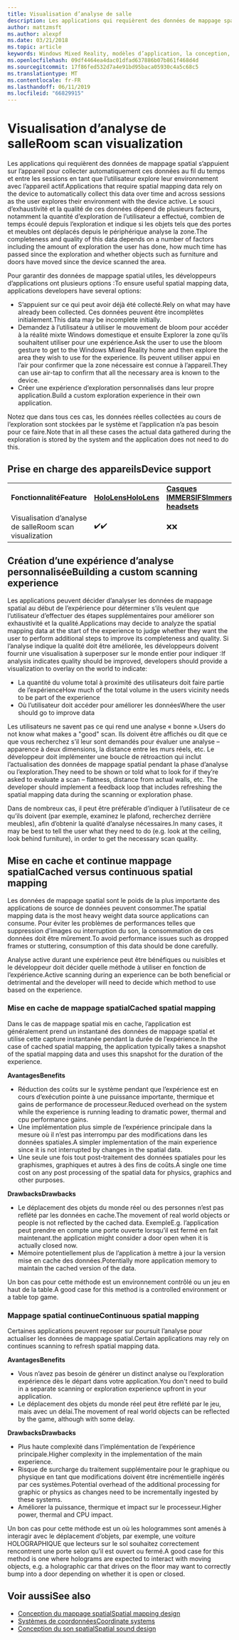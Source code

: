 ```yaml
---
title: Visualisation d’analyse de salle
description: Les applications qui requièrent des données de mappage spatial s’appuient sur l’appareil pour collecter automatiquement ces données au fil du temps et entre les sessions en tant que l’utilisateur explore leur environnement avec l’appareil actif.
author: mattzmsft
ms.author: alexpf
ms.date: 03/21/2018
ms.topic: article
keywords: Windows Mixed Reality, modèles d’application, la conception, HoloLens, analyse de la salle, spatiale de mappage, surface reconstruction, de maillage
ms.openlocfilehash: 09df4464ea4dac01dfad637886b07b861f468d4d
ms.sourcegitcommit: 17f86fed532d7a4e91bd95baca05930c4a5c68c5
ms.translationtype: MT
ms.contentlocale: fr-FR
ms.lasthandoff: 06/11/2019
ms.locfileid: "66829915"
---
```

# <a name="room-scan-visualization"></a><span data-ttu-id="75db2-104">Visualisation d’analyse de salle</span><span class="sxs-lookup"><span data-stu-id="75db2-104">Room scan visualization</span></span>

<span data-ttu-id="75db2-105">Les applications qui requièrent des données de mappage spatial s’appuient sur l’appareil pour collecter automatiquement ces données au fil du temps et entre les sessions en tant que l’utilisateur explore leur environnement avec l’appareil actif.</span><span class="sxs-lookup"><span data-stu-id="75db2-105">Applications that require spatial mapping data rely on the device to automatically collect this data over time and across sessions as the user explores their environment with the device active.</span></span> <span data-ttu-id="75db2-106">Le souci d’exhaustivité et la qualité de ces données dépend de plusieurs facteurs, notamment la quantité d’exploration de l’utilisateur a effectué, combien de temps écoulé depuis l’exploration et indique si les objets tels que des portes et meubles ont déplacés depuis le périphérique analyse la zone.</span><span class="sxs-lookup"><span data-stu-id="75db2-106">The completeness and quality of this data depends on a number of factors including the amount of exploration the user has done, how much time has passed since the exploration and whether objects such as furniture and doors have moved since the device scanned the area.</span></span>

<span data-ttu-id="75db2-107">Pour garantir des données de mappage spatial utiles, les développeurs d’applications ont plusieurs options :</span><span class="sxs-lookup"><span data-stu-id="75db2-107">To ensure useful spatial mapping data, applications developers have several options:</span></span>
* <span data-ttu-id="75db2-108">S’appuient sur ce qui peut avoir déjà été collecté.</span><span class="sxs-lookup"><span data-stu-id="75db2-108">Rely on what may have already been collected.</span></span> <span data-ttu-id="75db2-109">Ces données peuvent être incomplètes initialement.</span><span class="sxs-lookup"><span data-stu-id="75db2-109">This data may be incomplete initially.</span></span>
* <span data-ttu-id="75db2-110">Demandez à l’utilisateur à utiliser le mouvement de bloom pour accéder à la réalité mixte Windows domestique et ensuite Explorer la zone qu’ils souhaitent utiliser pour une expérience.</span><span class="sxs-lookup"><span data-stu-id="75db2-110">Ask the user to use the bloom gesture to get to the Windows Mixed Reality home and then explore the area they wish to use for the experience.</span></span> <span data-ttu-id="75db2-111">Ils peuvent utiliser appui en l’air pour confirmer que la zone nécessaire est connue à l’appareil.</span><span class="sxs-lookup"><span data-stu-id="75db2-111">They can use air-tap to confirm that all the necessary area is known to the device.</span></span>
* <span data-ttu-id="75db2-112">Créer une expérience d’exploration personnalisés dans leur propre application.</span><span class="sxs-lookup"><span data-stu-id="75db2-112">Build a custom exploration experience in their own application.</span></span>

<span data-ttu-id="75db2-113">Notez que dans tous ces cas, les données réelles collectées au cours de l’exploration sont stockées par le système et l’application n’a pas besoin pour ce faire.</span><span class="sxs-lookup"><span data-stu-id="75db2-113">Note that in all these cases the actual data gathered during the exploration is stored by the system and the application does not need to do this.</span></span>

## <a name="device-support"></a><span data-ttu-id="75db2-114">Prise en charge des appareils</span><span class="sxs-lookup"><span data-stu-id="75db2-114">Device support</span></span>

<table>
    <colgroup>
    <col width="33%" />
    <col width="33%" />
    <col width="33%" />
    </colgroup>
    <tr>
        <td><span data-ttu-id="75db2-115"><strong>Fonctionnalité</strong></span><span class="sxs-lookup"><span data-stu-id="75db2-115"><strong>Feature</strong></span></span></td>
        <td><span data-ttu-id="75db2-116"><a href="hololens-hardware-details.md"><strong>HoloLens</strong></a></span><span class="sxs-lookup"><span data-stu-id="75db2-116"><a href="hololens-hardware-details.md"><strong>HoloLens</strong></a></span></span></td>
        <td><span data-ttu-id="75db2-117"><a href="immersive-headset-hardware-details.md"><strong>Casques IMMERSIFS</strong></a></span><span class="sxs-lookup"><span data-stu-id="75db2-117"><a href="immersive-headset-hardware-details.md"><strong>Immersive headsets</strong></a></span></span></td>
    </tr>
     <tr>
        <td><span data-ttu-id="75db2-118">Visualisation d’analyse de salle</span><span class="sxs-lookup"><span data-stu-id="75db2-118">Room scan visualization</span></span></td>
        <td><span data-ttu-id="75db2-119">✔️</span><span class="sxs-lookup"><span data-stu-id="75db2-119">✔️</span></span></td>
        <td><span data-ttu-id="75db2-120">❌</span><span class="sxs-lookup"><span data-stu-id="75db2-120">❌</span></span></td>
    </tr>
</table>



## <a name="building-a-custom-scanning-experience"></a><span data-ttu-id="75db2-121">Création d’une expérience d’analyse personnalisée</span><span class="sxs-lookup"><span data-stu-id="75db2-121">Building a custom scanning experience</span></span>

<span data-ttu-id="75db2-122">Les applications peuvent décider d’analyser les données de mappage spatial au début de l’expérience pour déterminer s’ils veulent que l’utilisateur d’effectuer des étapes supplémentaires pour améliorer son exhaustivité et la qualité.</span><span class="sxs-lookup"><span data-stu-id="75db2-122">Applications may decide to analyze the spatial mapping data at the start of the experience to judge whether they want the user to perform additional steps to improve its completeness and quality.</span></span> <span data-ttu-id="75db2-123">Si l’analyse indique la qualité doit être améliorée, les développeurs doivent fournir une visualisation à superposer sur le monde entier pour indiquer :</span><span class="sxs-lookup"><span data-stu-id="75db2-123">If analysis indicates quality should be improved, developers should provide a visualization to overlay on the world to indicate:</span></span>
* <span data-ttu-id="75db2-124">La quantité du volume total à proximité des utilisateurs doit faire partie de l’expérience</span><span class="sxs-lookup"><span data-stu-id="75db2-124">How much of the total volume in the users vicinity needs to be part of the experience</span></span>
* <span data-ttu-id="75db2-125">Où l’utilisateur doit accéder pour améliorer les données</span><span class="sxs-lookup"><span data-stu-id="75db2-125">Where the user should go to improve data</span></span>

<span data-ttu-id="75db2-126">Les utilisateurs ne savent pas ce qui rend une analyse « bonne ».</span><span class="sxs-lookup"><span data-stu-id="75db2-126">Users do not know what makes a "good" scan.</span></span> <span data-ttu-id="75db2-127">Ils doivent être affichés ou dit que ce que vous recherchez s’il leur sont demandés pour évaluer une analyse – apparence à deux dimensions, la distance entre les murs réels, etc. Le développeur doit implémenter une boucle de rétroaction qui inclut l’actualisation des données de mappage spatial pendant la phase d’analyse ou l’exploration.</span><span class="sxs-lookup"><span data-stu-id="75db2-127">They need to be shown or told what to look for if they’re asked to evaluate a scan – flatness, distance from actual walls, etc. The developer should implement a feedback loop that includes refreshing the spatial mapping data during the scanning or exploration phase.</span></span>

<span data-ttu-id="75db2-128">Dans de nombreux cas, il peut être préférable d’indiquer à l’utilisateur de ce qu’ils doivent (par exemple, examinez le plafond, recherchez derrière meubles), afin d’obtenir la qualité d’analyse nécessaires.</span><span class="sxs-lookup"><span data-stu-id="75db2-128">In many cases, it may be best to tell the user what they need to do (e.g. look at the ceiling, look behind furniture), in order to get the necessary scan quality.</span></span>

## <a name="cached-versus-continuous-spatial-mapping"></a><span data-ttu-id="75db2-129">Mise en cache et continue mappage spatial</span><span class="sxs-lookup"><span data-stu-id="75db2-129">Cached versus continuous spatial mapping</span></span>

<span data-ttu-id="75db2-130">Les données de mappage spatial sont le poids de la plus importante des applications de source de données peuvent consommer.</span><span class="sxs-lookup"><span data-stu-id="75db2-130">The spatial mapping data is the most heavy weight data source applications can consume.</span></span> <span data-ttu-id="75db2-131">Pour éviter les problèmes de performances telles que suppression d’images ou interruption du son, la consommation de ces données doit être mûrement.</span><span class="sxs-lookup"><span data-stu-id="75db2-131">To avoid performance issues such as dropped frames or stuttering, consumption of this data should be done carefully.</span></span>

<span data-ttu-id="75db2-132">Analyse active durant une expérience peut être bénéfiques ou nuisibles et le développeur doit décider quelle méthode à utiliser en fonction de l’expérience.</span><span class="sxs-lookup"><span data-stu-id="75db2-132">Active scanning during an experience can be both beneficial or detrimental and the developer will need to decide which method to use based on the experience.</span></span>

### <a name="cached-spatial-mapping"></a><span data-ttu-id="75db2-133">Mise en cache de mappage spatial</span><span class="sxs-lookup"><span data-stu-id="75db2-133">Cached spatial mapping</span></span>

<span data-ttu-id="75db2-134">Dans le cas de mappage spatial mis en cache, l’application est généralement prend un instantané des données de mappage spatial et utilise cette capture instantanée pendant la durée de l’expérience.</span><span class="sxs-lookup"><span data-stu-id="75db2-134">In the case of cached spatial mapping, the application typically takes a snapshot of the spatial mapping data and uses this snapshot for the duration of the experience.</span></span>

<span data-ttu-id="75db2-135">**Avantages**</span><span class="sxs-lookup"><span data-stu-id="75db2-135">**Benefits**</span></span>
* <span data-ttu-id="75db2-136">Réduction des coûts sur le système pendant que l’expérience est en cours d’exécution pointe à une puissance importante, thermique et gains de performance de processeur.</span><span class="sxs-lookup"><span data-stu-id="75db2-136">Reduced overhead on the system while the experience is running leading to dramatic power, thermal and cpu performance gains.</span></span>
* <span data-ttu-id="75db2-137">Une implémentation plus simple de l’expérience principale dans la mesure où il n’est pas interrompu par des modifications dans les données spatiales.</span><span class="sxs-lookup"><span data-stu-id="75db2-137">A simpler implementation of the main experience since it is not interrupted by changes in the spatial data.</span></span>
* <span data-ttu-id="75db2-138">Une seule une fois tout post-traitement des données spatiales pour les graphismes, graphiques et autres à des fins de coûts.</span><span class="sxs-lookup"><span data-stu-id="75db2-138">A single one time cost on any post processing of the spatial data for physics, graphics and other purposes.</span></span>

<span data-ttu-id="75db2-139">**Drawbacks**</span><span class="sxs-lookup"><span data-stu-id="75db2-139">**Drawbacks**</span></span>
* <span data-ttu-id="75db2-140">Le déplacement des objets du monde réel ou des personnes n’est pas reflété par les données en cache.</span><span class="sxs-lookup"><span data-stu-id="75db2-140">The movement of real world objects or people is not reflected by the cached data.</span></span> <span data-ttu-id="75db2-141">Exemple</span><span class="sxs-lookup"><span data-stu-id="75db2-141">E.g.</span></span> <span data-ttu-id="75db2-142">l’application peut prendre en compte une porte ouverte lorsqu’il est fermé en fait maintenant.</span><span class="sxs-lookup"><span data-stu-id="75db2-142">the application might consider a door open when it is actually closed now.</span></span>
* <span data-ttu-id="75db2-143">Mémoire potentiellement plus de l’application à mettre à jour la version mise en cache des données.</span><span class="sxs-lookup"><span data-stu-id="75db2-143">Potentially more application memory to maintain the cached version of the data.</span></span>

<span data-ttu-id="75db2-144">Un bon cas pour cette méthode est un environnement contrôlé ou un jeu en haut de la table.</span><span class="sxs-lookup"><span data-stu-id="75db2-144">A good case for this method is a controlled environment or a table top game.</span></span>

### <a name="continuous-spatial-mapping"></a><span data-ttu-id="75db2-145">Mappage spatial continue</span><span class="sxs-lookup"><span data-stu-id="75db2-145">Continuous spatial mapping</span></span>

<span data-ttu-id="75db2-146">Certaines applications peuvent reposer sur poursuit l’analyse pour actualiser les données de mappage spatial.</span><span class="sxs-lookup"><span data-stu-id="75db2-146">Certain applications may rely on continues scanning to refresh spatial mapping data.</span></span>

<span data-ttu-id="75db2-147">**Avantages**</span><span class="sxs-lookup"><span data-stu-id="75db2-147">**Benefits**</span></span>
* <span data-ttu-id="75db2-148">Vous n’avez pas besoin de générer un distinct analyse ou l’exploration expérience dès le départ dans votre application.</span><span class="sxs-lookup"><span data-stu-id="75db2-148">You don't need to build in a separate scanning or exploration experience upfront in your application.</span></span>
* <span data-ttu-id="75db2-149">Le déplacement des objets du monde réel peut être reflété par le jeu, mais avec un délai.</span><span class="sxs-lookup"><span data-stu-id="75db2-149">The movement of real world objects can be reflected by the game, although with some delay.</span></span>

<span data-ttu-id="75db2-150">**Drawbacks**</span><span class="sxs-lookup"><span data-stu-id="75db2-150">**Drawbacks**</span></span>
* <span data-ttu-id="75db2-151">Plus haute complexité dans l’implémentation de l’expérience principale.</span><span class="sxs-lookup"><span data-stu-id="75db2-151">Higher complexity in the implementation of the main experience.</span></span>
* <span data-ttu-id="75db2-152">Risque de surcharge du traitement supplémentaire pour le graphique ou physique en tant que modifications doivent être incrémentielle ingérés par ces systèmes.</span><span class="sxs-lookup"><span data-stu-id="75db2-152">Potential overhead of the additional processing for graphic or physics as changes need to be incrementally ingested by these systems.</span></span>
* <span data-ttu-id="75db2-153">Améliorer la puissance, thermique et impact sur le processeur.</span><span class="sxs-lookup"><span data-stu-id="75db2-153">Higher power, thermal and CPU impact.</span></span>

<span data-ttu-id="75db2-154">Un bon cas pour cette méthode est un où les hologrammes sont amenés à interagir avec le déplacement d’objets, par exemple, une voiture HOLOGRAPHIQUE que lecteurs sur le sol souhaitez correctement rencontrent une porte selon qu’il est ouvert ou fermé.</span><span class="sxs-lookup"><span data-stu-id="75db2-154">A good case for this method is one where holograms are expected to interact with moving objects, e.g. a holographic car that drives on the floor may want to correctly bump into a door depending on whether it is open or closed.</span></span>

## <a name="see-also"></a><span data-ttu-id="75db2-155">Voir aussi</span><span class="sxs-lookup"><span data-stu-id="75db2-155">See also</span></span>
* [<span data-ttu-id="75db2-156">Conception du mappage spatial</span><span class="sxs-lookup"><span data-stu-id="75db2-156">Spatial mapping design</span></span>](spatial-mapping-design.md)
* [<span data-ttu-id="75db2-157">Systèmes de coordonnées</span><span class="sxs-lookup"><span data-stu-id="75db2-157">Coordinate systems</span></span>](coordinate-systems.md)
* [<span data-ttu-id="75db2-158">Conception du son spatial</span><span class="sxs-lookup"><span data-stu-id="75db2-158">Spatial sound design</span></span>](spatial-sound-design.md)
